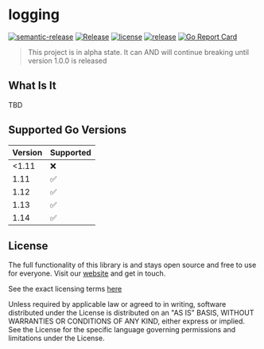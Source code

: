 # logging

[![semantic-release](https://img.shields.io/badge/%20%20%F0%9F%93%A6%F0%9F%9A%80-semantic--release-e10079.svg)](https://github.com/semantic-release/semantic-release)
[![Release](https://github.com/caos/logging/workflows/Release/badge.svg)](https://github.com/caos/logging/actions)
[![license](https://badgen.net/github/license/caos/logging/)](https://github.com/caos/logging/blob/master/LICENSE)
[![release](https://badgen.net/github/release/caos/logging/stable)](https://github.com/caos/logging/releases)
[![Go Report Card](https://goreportcard.com/badge/github.com/caos/logging)](https://goreportcard.com/report/github.com/caos/logging)

> This project is in alpha state. It can AND will continue breaking until version 1.0.0 is released

## What Is It

TBD

## Supported Go Versions

| Version | Supported          |
|---------|--------------------|
| <1.11   | :x:                |
| 1.11    | :white_check_mark: |
| 1.12    | :white_check_mark: |
| 1.13    | :white_check_mark: |
| 1.14    | :white_check_mark: |

## License

The full functionality of this library is and stays open source and free to use for everyone. Visit our [website](https://caos.ch) and get in touch.

See the exact licensing terms [here](./LICENSE)

Unless required by applicable law or agreed to in writing, software distributed under the License is distributed on an "AS IS" BASIS, WITHOUT WARRANTIES OR CONDITIONS OF ANY KIND, either express or implied. See the License for the specific language governing permissions and limitations under the License.
